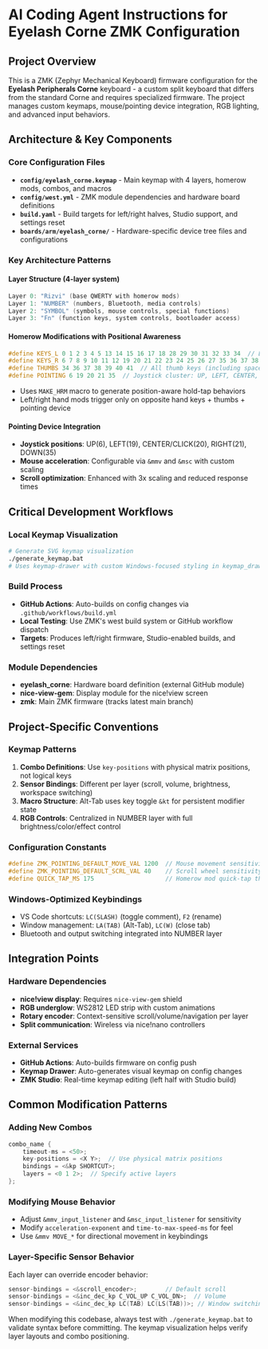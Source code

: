 # AI Coding Agent Instructions for Eyelash Corne ZMK Configuration

## Project Overview

This is a ZMK (Zephyr Mechanical Keyboard) firmware configuration for the **Eyelash Peripherals Corne** keyboard - a custom split keyboard that differs from the standard Corne and requires specialized firmware. The project manages custom keymaps, mouse/pointing device integration, RGB lighting, and advanced input behaviors.

## Architecture & Key Components

### Core Configuration Files

- **`config/eyelash_corne.keymap`** - Main keymap with 4 layers, homerow mods, combos, and macros
- **`config/west.yml`** - ZMK module dependencies and hardware board definitions
- **`build.yaml`** - Build targets for left/right halves, Studio support, and settings reset
- **`boards/arm/eyelash_corne/`** - Hardware-specific device tree files and configurations

### Key Architecture Patterns

#### Layer Structure (4-layer system)

```c
Layer 0: "Rizvi" (base QWERTY with homerow mods)
Layer 1: "NUMBER" (numbers, Bluetooth, media controls)
Layer 2: "SYMBOL" (symbols, mouse controls, special functions)
Layer 3: "Fn" (function keys, system controls, bootloader access)
```

#### Homerow Modifications with Positional Awareness

```c
#define KEYS_L 0 1 2 3 4 5 13 14 15 16 17 18 28 29 30 31 32 33 34  // Left hand keys (all left side positions)
#define KEYS_R 6 7 8 9 10 11 12 19 20 21 22 23 24 25 26 27 35 36 37 38 39 40 41  // Right hand keys (all right side positions)
#define THUMBS 34 36 37 38 39 40 41  // All thumb keys (including space bar at 39)
#define POINTING 6 19 20 21 35  // Joystick cluster: UP, LEFT, CENTER, RIGHT, DOWN
```

- Uses `MAKE_HRM` macro to generate position-aware hold-tap behaviors
- Left/right hand mods trigger only on opposite hand keys + thumbs + pointing device

#### Pointing Device Integration

- **Joystick positions**: UP(6), LEFT(19), CENTER/CLICK(20), RIGHT(21), DOWN(35)
- **Mouse acceleration**: Configurable via `&mmv` and `&msc` with custom scaling
- **Scroll optimization**: Enhanced with 3x scaling and reduced response times

## Critical Development Workflows

### Local Keymap Visualization

```bash
# Generate SVG keymap visualization
./generate_keymap.bat
# Uses keymap-drawer with custom Windows-focused styling in keymap_drawer.config.yaml
```

### Build Process

- **GitHub Actions**: Auto-builds on config changes via `.github/workflows/build.yml`
- **Local Testing**: Use ZMK's west build system or GitHub workflow dispatch
- **Targets**: Produces left/right firmware, Studio-enabled builds, and settings reset

### Module Dependencies

- **eyelash_corne**: Hardware board definition (external GitHub module)
- **nice-view-gem**: Display module for the nice!view screen
- **zmk**: Main ZMK firmware (tracks latest main branch)

## Project-Specific Conventions

### Keymap Patterns

1. **Combo Definitions**: Use `key-positions` with physical matrix positions, not logical keys
2. **Sensor Bindings**: Different per layer (scroll, volume, brightness, workspace switching)
3. **Macro Structure**: Alt-Tab uses key toggle `&kt` for persistent modifier state
4. **RGB Controls**: Centralized in NUMBER layer with full brightness/color/effect control

### Configuration Constants

```c
#define ZMK_POINTING_DEFAULT_MOVE_VAL 1200  // Mouse movement sensitivity
#define ZMK_POINTING_DEFAULT_SCRL_VAL 40    // Scroll wheel sensitivity
#define QUICK_TAP_MS 175                    // Homerow mod quick-tap threshold
```

### Windows-Optimized Keybindings

- VS Code shortcuts: `LC(SLASH)` (toggle comment), `F2` (rename)
- Window management: `LA(TAB)` (Alt-Tab), `LC(W)` (close tab)
- Bluetooth and output switching integrated into NUMBER layer

## Integration Points

### Hardware Dependencies

- **nice!view display**: Requires `nice-view-gem` shield
- **RGB underglow**: WS2812 LED strip with custom animations
- **Rotary encoder**: Context-sensitive scroll/volume/navigation per layer
- **Split communication**: Wireless via nice!nano controllers

### External Services

- **GitHub Actions**: Auto-builds firmware on config push
- **Keymap Drawer**: Auto-generates visual keymap on config changes
- **ZMK Studio**: Real-time keymap editing (left half with Studio build)

## Common Modification Patterns

### Adding New Combos

```c
combo_name {
    timeout-ms = <50>;
    key-positions = <X Y>;  // Use physical matrix positions
    bindings = <&kp SHORTCUT>;
    layers = <0 1 2>;  // Specify active layers
};
```

### Modifying Mouse Behavior

- Adjust `&mmv_input_listener` and `&msc_input_listener` for sensitivity
- Modify `acceleration-exponent` and `time-to-max-speed-ms` for feel
- Use `&mmv MOVE_*` for directional movement in keybindings

### Layer-Specific Sensor Behavior

Each layer can override encoder behavior:

```c
sensor-bindings = <&scroll_encoder>;        // Default scroll
sensor-bindings = <&inc_dec_kp C_VOL_UP C_VOL_DN>;  // Volume
sensor-bindings = <&inc_dec_kp LC(TAB) LC(LS(TAB))>; // Window switching
```

When modifying this codebase, always test with `./generate_keymap.bat` to validate syntax before committing. The keymap visualization helps verify layer layouts and combo positioning.
